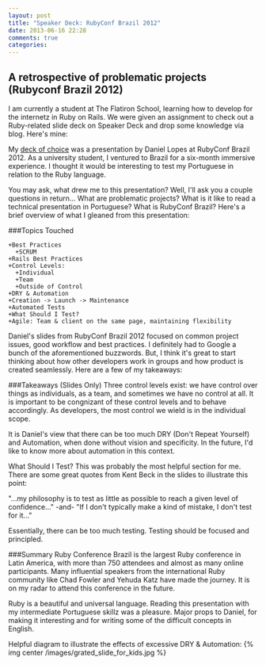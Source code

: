 ```yaml
---
layout: post
title: "Speaker Deck: RubyConf Brazil 2012"
date: 2013-06-16 22:28
comments: true
categories: 
---
```


A retrospective of problematic projects (Rubyconf Brazil 2012)
---------------------------------------------------------------
I am currently a student at The Flatiron School, learning how to develop for the internetz in Ruby on Rails. We were given an assignment to check out a Ruby-related slide deck on Speaker Deck and drop some knowledge via blog. Here's mine:

My [deck of choice](https://speakerdeck.com/danielvlopes/a-retrospective-of-problematic-projects-rubyconf-brazil-2012) was a presentation by Daniel Lopes at RubyConf Brazil 2012. As a university student, I ventured to Brazil for a six-month immersive experience. I thought it would be interesting to test my Portuguese in relation to the Ruby language.


You may ask, what drew me to this presentation? Well, I'll ask you a couple questions in return... What are problematic projects? What is it like to read a technical presentation in Portuguese? What is RubyConf Brazil? Here's a brief overview of what I gleaned from this presentation:

###Topics Touched

    +Best Practices  
      +SCRUM  
    +Rails Best Practices  
    +Control Levels:  
      +Individual  
      +Team  
      +Outside of Control  
    +DRY & Automation  
    +Creation -> Launch -> Maintenance  
    +Automated Tests  
    +What Should I Test?  
    +Agile: Team & client on the same page, maintaining flexibility  

Daniel's slides from RubyConf Brazil 2012 focused on common project issues, good workflow and best practices. I definitely had to Google a bunch of the aforementioned buzzwords. But, I think it's great to start thinking about how other developers work in groups and how product is created seamlessly. Here are a few of my takeaways:

###Takeaways (Slides Only)
Three control levels exist: we have control over things as individuals, as a team, and sometimes we have no control at all. It is important to be congnizant of these control levels and to behave accordingly. As developers, the most control we wield is in the individual scope.

It is Daniel's view that there can be too much DRY (Don't Repeat Yourself) and Automation, when done without vision and specificity. In the future, I'd like to know more about automation in this context.

What Should I Test? This was probably the most helpful section for me. There  are some great quotes from Kent Beck in the slides to illustrate this point:

"...my philosophy is to test as little as possible to reach a given level of confidence..."
-and-
"If I don't typically make a kind of mistake, I don't test for it..."

Essentially, there can be too much testing. Testing should be focused and principled.

###Summary
Ruby Conference Brazil is the largest Ruby conference in Latin America, with more than 750 attendees and almost as many online participants. Many influential speakers from the international Ruby community like Chad Fowler and Yehuda Katz have made the journey. It is on my radar to attend this conference in the future.

Ruby is a beautiful and universal language. Reading this presentation with my intermediate Portuguese skillz was a pleasure. Major props to Daniel, for making it interesting and for writing some of the difficult concepts in English.



Helpful diagram to illustrate the effects of excessive DRY & Automation:
{% img center /images/grated_slide_for_kids.jpg %}